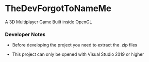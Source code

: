# TheDevForgotToNameMe
A 3D Multiplayer Game Built inside OpenGL

### Developer Notes

- Before developing the project you need to extract the .zip files

- This project can only be opened with Visual Studio 2019 or higher
